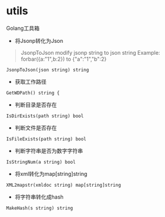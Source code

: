 # utils
Golang工具箱

* 将Jsonp转化为Json
> JsonpToJson modify jsonp string to json string
> Example: forbar({a:"1",b:2}) to {"a":"1","b":2}
```Golang
JsonpToJson(json string) string
```

* 获取工作路径
```Golang
GetWDPath() string {
```

* 判断目录是否存在
```Golang
IsDirExists(path string) bool
```

* 判断文件是否存在
```Golang
IsFileExists(path string) bool
```

* 判断字符串是否为数字字符串
```Golang
IsStringNum(a string) bool
```

* 将xml转化为map[string]string
```Golang
XML2mapstr(xmldoc string) map[string]string
```

* 将字符串转化成hash
```Golang
MakeHash(s string) string
```
